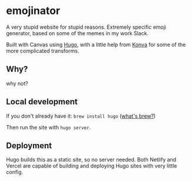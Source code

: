 # emojinator

A very stupid website for stupid reasons. Extremely specific emoji generator, based on some of the memes in my work Slack.

Built with Canvas using [Hugo](https://gohugo.io), with a little help from [Konva](https://github.com/konvajs/konva) for some of the more complicated transforms. 

## Why?

why not?

## Local development

If you don't already have it: `brew install hugo` ([what's brew?](https://brew.sh/))

Then run the site with `hugo server`. 

## Deployment
Hugo builds this as a static site, so no server needed. Both Netlify and Vercel are capable of building and deploying Hugo sites with very little config. 

